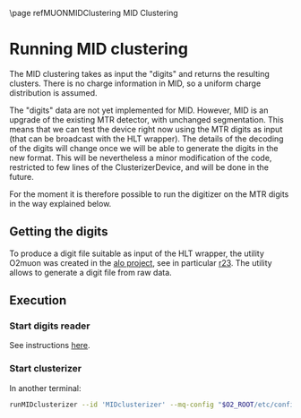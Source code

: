 \page refMUONMIDClustering MID Clustering

# Running MID clustering

The MID clustering takes as input the "digits" and returns the resulting clusters.
There is no charge information in MID, so a uniform charge distribution is assumed.

The "digits" data are not yet implemented for MID.
However, MID is an upgrade of the existing MTR detector, with unchanged segmentation.
This means that we can test the device right now using the MTR digits as input (that can be broadcast with the HLT wrapper).
The details of the decoding of the digits will change once we will be able to generate the digits in the new format.
This will be nevertheless a minor modification of the code, restricted to few lines of the ClusterizerDevice, and will be done in the future.

For the moment it is therefore possible to run the digitizer on the MTR digits in the way explained below.

## Getting the digits
To produce a digit file suitable as input of the HLT wrapper, the utility O2muon was created in the [alo project](https://github.com/mrrtf/alo), see in particular [r23](https://github.com/mrrtf/alo/tree/master/r23).
The utility allows to generate a digit file from raw data.

## Execution
### Start digits reader
See instructions [here](https://github.com/mrrtf/alo/tree/master/dhlt).

### Start clusterizer
In another terminal:
```bash
runMIDclusterizer --id 'MIDclusterizer' --mq-config "$O2_ROOT/etc/config/runMIDclusterizer.json"
```
